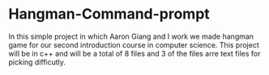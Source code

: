 # Hangman-Command-prompt
In this simple project in which Aaron Giang and I work we made hangman game for our second introduction course in computer science.
This project will be in c++ and will be a total of 8 files and 3 of the files arre text files for picking difficutly. 
